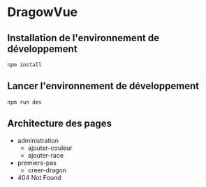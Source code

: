 DragowVue
==
Installation de l'environnement de développement
-


    npm install
    

Lancer l'environnement de développement
-


    npm run dev
    
    
Architecture des pages
-

+ administration
  * ajouter-couleur
  * ajouter-race
+ premiers-pas
  * creer-dragon
+ 404 Not Found
